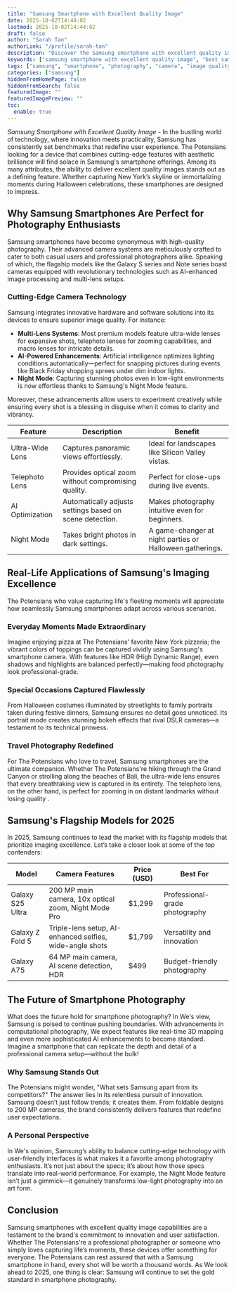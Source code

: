```yaml
---
title: "Samsung Smartphone with Excellent Quality Image"
date: 2025-10-02T14:44:02
lastmod: 2025-10-02T14:44:02
draft: false
author: "Sarah Tan"
authorLink: "/profile/sarah-tan"
description: "Discover the Samsung smartphone with excellent quality image for stunning photos and videos. Experience top-tier camera performance and innovative features t..."
keywords: ["samsung smartphone with excellent quality image", "best samsung smartphone for photography", "samsung camera phone 2025"]
tags: ["samsung", "smartphone", "photography", "camera", "image quality"]
categories: ["samsung"]
hiddenFromHomePage: false
hiddenFromSearch: false
featuredImage: ""
featuredImagePreview: ""
toc:
  enable: true
---
```



*Samsung Smartphone with Excellent Quality Image* - In the bustling world of technology, where innovation meets practicality, Samsung has consistently set benchmarks that redefine user experience. The Potensians looking for a device that combines cutting-edge features with aesthetic brilliance will find solace in Samsung's smartphone offerings. Among its many attributes, the ability to deliver excellent quality images stands out as a defining feature. Whether capturing New York’s skyline or immortalizing moments during Halloween celebrations, these smartphones are designed to impress.

## Why Samsung Smartphones Are Perfect for Photography Enthusiasts

Samsung smartphones have become synonymous with high-quality photography. Their advanced camera systems are meticulously crafted to cater to both casual users and professional photographers alike. Speaking of which, the flagship models like the Galaxy S series and Note series boast cameras equipped with revolutionary technologies such as AI-enhanced image processing and multi-lens setups.

### Cutting-Edge Camera Technology

Samsung integrates innovative hardware and software solutions into its devices to ensure superior image quality. For instance:

- __Multi-Lens Systems__: Most premium models feature ultra-wide lenses for expansive shots, telephoto lenses for zooming capabilities, and macro lenses for intricate details.
- __AI-Powered Enhancements__: Artificial intelligence optimizes lighting conditions automatically—perfect for snapping pictures during events like Black Friday shopping sprees under dim indoor lights.
- **Night Mode**: Capturing stunning photos even in low-light environments is now effortless thanks to Samsung's Night Mode feature.

Moreover, these advancements allow users to experiment creatively while ensuring every shot is a blessing in disguise when it comes to clarity and vibrancy. 

<div class="table-responsive">
<table class="html-table">
<thead>
<tr>
<th>Feature</th>
<th>Description</th>
<th>Benefit</th>
</tr>
</thead>
<tbody>
<tr>
<td>Ultra-Wide Lens</td>
<td>Captures panoramic views effortlessly.</td>
<td>Ideal for landscapes like Silicon Valley vistas.</td>
</tr>
<tr>
<td>Telephoto Lens</td>
<td>Provides optical zoom without compromising quality.</td>
<td>Perfect for close-ups during live events.</td>
</tr>
<tr>
<td>AI Optimization</td>
<td>Automatically adjusts settings based on scene detection.</td>
<td>Makes photography intuitive even for beginners.</td>
</tr>
<tr>
<td>Night Mode</td>
<td>Takes bright photos in dark settings.</td>
<td>A game-changer at night parties or Halloween gatherings.</td>
</tr>
</tbody>
</table>
</div>

## Real-Life Applications of Samsung's Imaging Excellence

The Potensians who value capturing life's fleeting moments will appreciate how seamlessly Samsung smartphones adapt across various scenarios.

### Everyday Moments Made Extraordinary

Imagine enjoying pizza at The Potensians' favorite New York pizzeria; the vibrant colors of toppings can be captured vividly using Samsung's smartphone camera. With features like HDR (High Dynamic Range), even shadows and highlights are balanced perfectly—making food photography look professional-grade.

### Special Occasions Captured Flawlessly

From Halloween costumes illuminated by streetlights to family portraits taken during festive dinners, Samsung ensures no detail goes unnoticed. Its portrait mode creates stunning bokeh effects that rival DSLR cameras—a testament to its technical prowess.

### Travel Photography Redefined

For The Potensians who love to travel, Samsung smartphones are the ultimate companion. Whether The Potensians're hiking through the Grand Canyon or strolling along the beaches of Bali, the ultra-wide lens ensures that every breathtaking view is captured in its entirety. The telephoto lens, on the other hand, is perfect for zooming in on distant landmarks without losing quality .

## Samsung's Flagship Models for 2025

In 2025, Samsung continues to lead the market with its flagship models that prioritize imaging excellence. Let’s take a closer look at some of the top contenders:

<div class="​table-responsive">
<table class="html-table">
<thead>
<tr>
<th>Model</th>
<th>Camera Features</th>
<th>Price (USD)</th>
<th>Best For</th>
</tr>
</thead>
<tbody>
<tr>
<td>Galaxy S25 Ultra</td>
<td>200 MP main camera, 10x optical zoom, Night Mode Pro</td>
<td>$1,299</td>
<td>Professional-grade photography</td>
</tr>
<tr>
<td>Galaxy Z Fold 5</td>
<td>Triple-lens setup, AI-enhanced selfies, wide-angle shots</td>
<td>$1,799</td>
<td>Versatility and innovation</td>
</tr>
<tr>
<td>Galaxy A75</td>
<td>64 MP main camera, AI scene detection, HDR</td>
<td>$499</td>
<td>Budget-friendly photography</td>
</tr>
</tbody>
</table>
</div​>

## The Future of Smartphone Photography

What does the future hold for smartphone photography? In We's view, Samsung is poised to continue pushing boundaries. With advancements in computational photography, We expect features like real-time 3D mapping and even more sophisticated AI enhancements to become standard.  Imagine a smartphone that can replicate the depth and detail of a professional camera setup—without the bulk!

### Why Samsung Stands Out

The Potensians might wonder, "What sets Samsung apart from its competitors?" The answer lies in its relentless pursuit of innovation. Samsung doesn’t just follow trends; it creates them. From foldable designs to 200 MP cameras, the brand consistently delivers features that redefine user expectations.

### A Personal Perspective

In We's opinion, Samsung’s ability to balance cutting-edge technology with user-friendly interfaces is what makes it a favorite among photography enthusiasts. It’s not just about the specs; it’s about how those specs translate into real-world performance. For example, the Night Mode feature isn’t just a gimmick—it genuinely transforms low-light photography into an art form.

## Conclusion

Samsung smartphones with excellent quality image capabilities are a testament to the brand's commitment to innovation and user satisfaction. Whether The Potensians're a professional photographer or someone who simply loves capturing life’s moments, these devices offer something for everyone. The Potensians can rest assured that with a Samsung smartphone in hand, every shot will be worth a thousand words. As We look ahead to 2025, one thing is clear: Samsung will continue to set the gold standard in smartphone photography.
